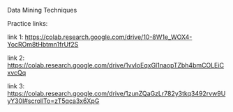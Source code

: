 Data Mining Techniques

Practice links:

link 1: https://colab.research.google.com/drive/10-8W1e_WOX4-YocROm8tHbtmn1frUf2S

link 2: https://colab.research.google.com/drive/1vvIoEqxGl1naopTZbh4bmCOLEiCxvcQq

link 3: https://colab.research.google.com/drive/1zunZQaGzLr782y3tkq3492rvw9UyY30I#scrollTo=zT5qca3x6XpG
